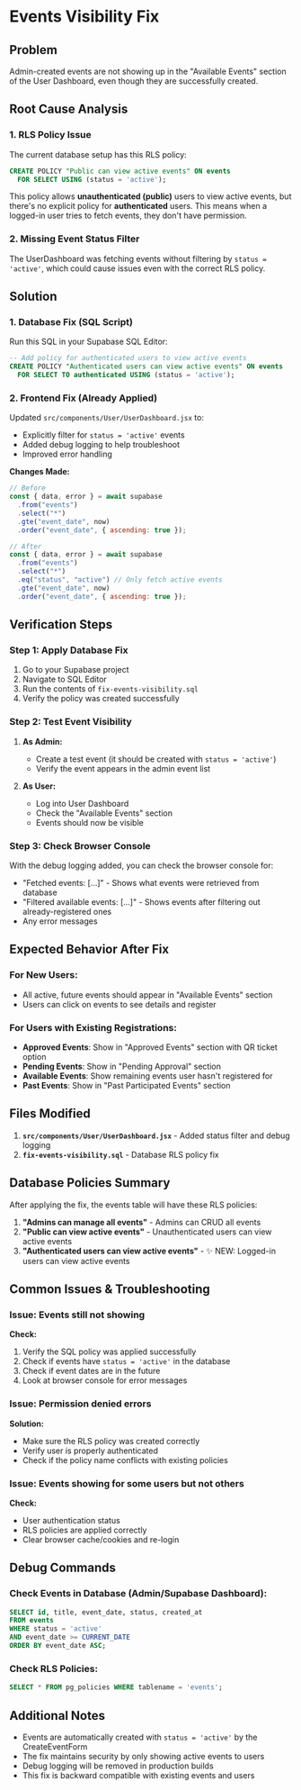# Events Visibility Fix

## Problem
Admin-created events are not showing up in the "Available Events" section of the User Dashboard, even though they are successfully created.

## Root Cause Analysis

### 1. RLS Policy Issue
The current database setup has this RLS policy:
```sql
CREATE POLICY "Public can view active events" ON events
  FOR SELECT USING (status = 'active');
```

This policy allows **unauthenticated (public)** users to view active events, but there's no explicit policy for **authenticated** users. This means when a logged-in user tries to fetch events, they don't have permission.

### 2. Missing Event Status Filter
The UserDashboard was fetching events without filtering by `status = 'active'`, which could cause issues even with the correct RLS policy.

## Solution

### 1. Database Fix (SQL Script)
Run this SQL in your Supabase SQL Editor:

```sql
-- Add policy for authenticated users to view active events
CREATE POLICY "Authenticated users can view active events" ON events
  FOR SELECT TO authenticated USING (status = 'active');
```

### 2. Frontend Fix (Already Applied)
Updated `src/components/User/UserDashboard.jsx` to:
- Explicitly filter for `status = 'active'` events
- Added debug logging to help troubleshoot
- Improved error handling

**Changes Made:**
```javascript
// Before
const { data, error } = await supabase
  .from("events")
  .select("*")
  .gte("event_date", now)
  .order("event_date", { ascending: true });

// After  
const { data, error } = await supabase
  .from("events")
  .select("*")
  .eq("status", "active") // Only fetch active events
  .gte("event_date", now)
  .order("event_date", { ascending: true });
```

## Verification Steps

### Step 1: Apply Database Fix
1. Go to your Supabase project
2. Navigate to SQL Editor
3. Run the contents of `fix-events-visibility.sql`
4. Verify the policy was created successfully

### Step 2: Test Event Visibility
1. **As Admin:**
   - Create a test event (it should be created with `status = 'active'`)
   - Verify the event appears in the admin event list

2. **As User:**
   - Log into User Dashboard
   - Check the "Available Events" section
   - Events should now be visible

### Step 3: Check Browser Console
With the debug logging added, you can check the browser console for:
- "Fetched events: [...]" - Shows what events were retrieved from database
- "Filtered available events: [...]" - Shows events after filtering out already-registered ones
- Any error messages

## Expected Behavior After Fix

### For New Users:
- All active, future events should appear in "Available Events" section
- Users can click on events to see details and register

### For Users with Existing Registrations:
- **Approved Events**: Show in "Approved Events" section with QR ticket option
- **Pending Events**: Show in "Pending Approval" section
- **Available Events**: Show remaining events user hasn't registered for
- **Past Events**: Show in "Past Participated Events" section

## Files Modified
1. **`src/components/User/UserDashboard.jsx`** - Added status filter and debug logging
2. **`fix-events-visibility.sql`** - Database RLS policy fix

## Database Policies Summary
After applying the fix, the events table will have these RLS policies:

1. **"Admins can manage all events"** - Admins can CRUD all events
2. **"Public can view active events"** - Unauthenticated users can view active events
3. **"Authenticated users can view active events"** - ✨ NEW: Logged-in users can view active events

## Common Issues & Troubleshooting

### Issue: Events still not showing
**Check:**
1. Verify the SQL policy was applied successfully
2. Check if events have `status = 'active'` in the database
3. Check if event dates are in the future
4. Look at browser console for error messages

### Issue: Permission denied errors
**Solution:**
- Make sure the RLS policy was created correctly
- Verify user is properly authenticated
- Check if the policy name conflicts with existing policies

### Issue: Events showing for some users but not others
**Check:**
- User authentication status
- RLS policies are applied correctly
- Clear browser cache/cookies and re-login

## Debug Commands

### Check Events in Database (Admin/Supabase Dashboard):
```sql
SELECT id, title, event_date, status, created_at 
FROM events 
WHERE status = 'active' 
AND event_date >= CURRENT_DATE
ORDER BY event_date ASC;
```

### Check RLS Policies:
```sql
SELECT * FROM pg_policies WHERE tablename = 'events';
```

## Additional Notes

- Events are automatically created with `status = 'active'` by the CreateEventForm
- The fix maintains security by only showing active events to users
- Debug logging will be removed in production builds
- This fix is backward compatible with existing events and users